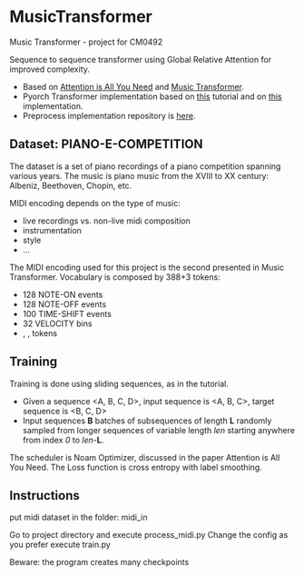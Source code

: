 # MusicTransformer
Music Transformer - project for CM0492

Sequence to sequence transformer using Global Relative Attention for improved complexity.
- Based on [Attention is All You Need](https://arxiv.org/abs/1706.03762) and [Music Transformer](https://arxiv.org/abs/1809.04281).
- Pyorch Transformer implementation based on [this](https://pytorch.org/tutorials/beginner/transformer_tutorial.html) tutorial and on [this](https://github.com/jason9693/MusicTransformer-pytorch) implementation.
- Preprocess implementation repository is [here](https://github.com/jason9693/midi-neural-processor).

## Dataset: PIANO-E-COMPETITION
The dataset is a set of piano recordings of a piano competition spanning various years.
The music is piano music from the XVIII to XX century: Albeniz, Beethoven, Chopin, etc.

MIDI encoding depends on the type of music:
- live recordings vs. non-live midi composition
- instrumentation
- style
- ...

The MIDI encoding used for this project is the second presented in Music Transformer.
Vocabulary is composed by 388+3 tokens: 
- 128 NOTE-ON events
- 128 NOTE-OFF events
- 100 TIME-SHIFT events
- 32 VELOCITY bins
- <sos>, <eos>, <pad> tokens

## Training
Training is done using sliding sequences, as in the tutorial.

- Given a sequence <A, B, C, D>, input sequence is <A, B, C>, target sequence is <B, C, D>
- Input sequences **B** batches of subsequences of length **L** randomly sampled from longer sequences of variable length _len_ starting anywhere from index _0_ to _len_-**L**.

The scheduler is Noam Optimizer, discussed in the paper Attention is All You Need.
The Loss function is cross entropy with label smoothing.

## Instructions

put midi dataset in the folder:
midi_in

Go to project directory and execute process_midi.py
Change the config as you prefer
execute train.py

Beware: the program creates many checkpoints
